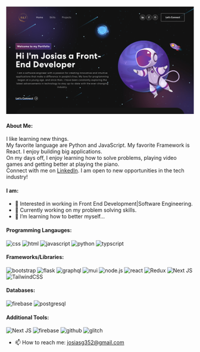 ![](portfolio-img.png)

#### About Me:
I like learning new things.<br />
My favorite language are Python and JavaScript. My favorite Framework is React. I enjoy building big applications.<br />
On my days off, I enjoy learning how to solve problems, playing video games and getting better at playing the piano.<br />
Connect with me on [LinkedIn](http://linkedin.com/in/josiasguzman). I am open to new opportunities in the tech industry!<br />

#### I am:
* 🤔 Interested in working in Front End Development|Software Engineering.<br />
* 🔭 Currently working on my problem solving skills.<br />
* 🌱 I’m learning how to better myself... 

#### Programming Langauges:

![css](https://img.shields.io/badge/CSS-1572B6?style=for-the-badge&logo=CSS3&logoColor=white)
![html](https://img.shields.io/badge/HTML-E34F26?style=for-the-badge&logo=HTML5&logoColor=white)
![javascript](https://img.shields.io/badge/JavaScript-F7DF1E?style=for-the-badge&logo=JavaScript&logoColor=black)
![python](https://img.shields.io/badge/Python-3776AB?style=for-the-badge&logo=python&logoColor=white)
![typscript](https://img.shields.io/badge/TypeScript-3178C6?style=for-the-badge&logo=typescript&logoColor=white)


#### Frameworks/Libraries:
![bootstrap](https://img.shields.io/badge/Bootstrap-7952B3?style=for-the-badge&logo=Bootstrap&logoColor=white)
![flask](https://img.shields.io/badge/Flask-000000?style=for-the-badge&logo=flask&logoColor=white)
![graphql](https://img.shields.io/badge/GraphQL-E10098?style=for-the-badge&logo=GraphQL&logoColor=white)
![mui](https://img.shields.io/badge/MUI-007FFF?style=for-the-badge&logo=mui&logoColor=white)
![node.js](https://img.shields.io/badge/Node.js-339933?style=for-the-badge&logo=Node.js&logoColor=white)
![react](https://img.shields.io/badge/React-61DAFB?style=for-the-badge&logo=React&logoColor=black)
![Redux](https://img.shields.io/badge/redux-%23593d88.svg?style=for-the-badge&logo=redux&logoColor=white)
![Next JS](https://img.shields.io/badge/Next-black?style=for-the-badge&logo=next.js&logoColor=white)
![TailwindCSS](https://img.shields.io/badge/tailwindcss-%2338B2AC.svg?style=for-the-badge&logo=tailwind-css&logoColor=white)

#### Databases:
![firebase](https://img.shields.io/badge/firebase-FFCA28?style=for-the-badge&logo=firebase&logoColor=black)
![postgresql](https://img.shields.io/badge/PostgreSQL-4169E1?style=for-the-badge&logo=PostgreSQL&logoColor=white)

#### Additional Tools:
![Next JS](https://img.shields.io/badge/Next-black?style=for-the-badge&logo=next.js&logoColor=white)
![firebase](https://img.shields.io/badge/firebase-FFCA28?style=for-the-badge&logo=firebase&logoColor=black)
![github](https://img.shields.io/badge/github-181717?style=for-the-badge&logo=github&logoColor=white)
![glitch](https://img.shields.io/badge/glitch-3333FF?style=for-the-badge&logo=glitch&logoColor=white)


- 📫 How to reach me: josiasg352@gmail.com

